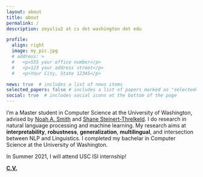 ```yaml
---
layout: about
title: about
permalink: /
description: zeyuliu2 at cs dot washington dot edu

profile:
  align: right
  image: my_pic.jpg
  # address: >
  #   <p>555 your office number</p>
  #   <p>123 your address street</p>
  #   <p>Your City, State 12345</p>

news: true  # includes a list of news items
selected_papers: false # includes a list of papers marked as "selected={true}"
social: true  # includes social icons at the bottom of the page
---
```


I’m a Master student in Computer Science at the University of Washington, advised by [Noah A. Smith](https://homes.cs.washington.edu/~nasmith/) and [Shane Steinert-Threlkeld](https://www.shane.st/). I do research in natural language processing and machine learning. My research aims at **interpretability**, **robustness**, **generalization**, **multilingual**, and intersection between NLP and Linguistics. I completed my bachelar in Computer Science at the University of Washington.

In Summer 2021, I will attend USC ISI internship!

<!-- In Winter 2021, I was the [AllenNLP](https://allennlp.org/) team at [AI2](http://allenai.org/), and I completed my bachelar in Computer Science at the University of Washington. -->

**[C.V.](./assets/pdf/Leo_CV.pdf)**

<!-- My name is written as 刘泽宇 in Chinese characters. -->
<!-- Link to your social media connections, too. This theme is set up to use [Font Awesome icons](http://fortawesome.github.io/Font-Awesome/){:target="\_blank"} and [Academicons](https://jpswalsh.github.io/academicons/){:target="\_blank"}, like the ones below. Add your Facebook, Twitter, LinkedIn, Google Scholar, or just disable all of them. -->

